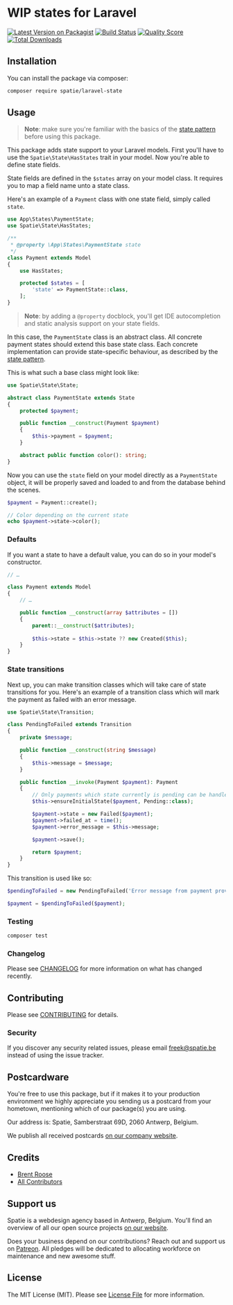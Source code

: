 # WIP states for Laravel

[![Latest Version on Packagist](https://img.shields.io/packagist/v/spatie/state.svg?style=flat-square)](https://packagist.org/packages/spatie/:package_name)
[![Build Status](https://img.shields.io/travis/spatie/state/master.svg?style=flat-square)](https://travis-ci.org/spatie/:package_name)
[![Quality Score](https://img.shields.io/scrutinizer/g/spatie/state.svg?style=flat-square)](https://scrutinizer-ci.com/g/spatie/:package_name)
[![Total Downloads](https://img.shields.io/packagist/dt/spatie/state.svg?style=flat-square)](https://packagist.org/packages/spatie/:package_name)

## Installation

You can install the package via composer:

```bash
composer require spatie/laravel-state
```

## Usage

> **Note**: make sure you're familiar with the basics of the [state pattern](https://en.wikipedia.org/wiki/State_pattern) before using this package.

This package adds state support to your Laravel models. First you'll have to use the `Spatie\State\HasStates` trait in your model. Now you're able to define state fields. 

State fields are defined in the `$states` array on your model class. It requires you to map a field name unto a state class.

Here's an example of a `Payment` class with one state field, simply called `state`.

```php
use App\States\PaymentState;
use Spatie\State\HasStates;

/**
 * @property \App\States\PaymentState state
 */
class Payment extends Model
{
    use HasStates;

    protected $states = [
        'state' => PaymentState::class,
    ];
}
```

> **Note**: by adding a `@property` docblock, you'll get IDE autocompletion and static analysis support on your state fields.

In this case, the `PaymentState` class is an abstract class. All concrete payment states should extend this base state class. Each concrete implementation can provide state-specific behaviour, as described by the [state pattern](https://en.wikipedia.org/wiki/State_pattern). 

This is what such a base class might look like:

```php
use Spatie\State\State;

abstract class PaymentState extends State
{
    protected $payment;

    public function __construct(Payment $payment)
    {
        $this->payment = $payment;
    }

    abstract public function color(): string;
}
```

Now you can use the `state` field on your model directly as a `PaymentState` object, it will be properly saved and loaded to and from the database behind the scenes.

```php
$payment = Payment::create();

// Color depending on the current state
echo $payment->state->color();
```

### Defaults

If you want a state to have a default value, you can do so in your model's constructor.

```php
// …

class Payment extends Model
{
    // …

    public function __construct(array $attributes = [])
    {
        parent::__construct($attributes);
        
        $this->state = $this->state ?? new Created($this);
    }
}
```

### State transitions

Next up, you can make transition classes which will take care of state transitions for you. Here's an example of a transition class which will mark the payment as failed with an error message.

```php
use Spatie\State\Transition;

class PendingToFailed extends Transition
{
    private $message;

    public function __construct(string $message)
    {
        $this->message = $message;
    }

    public function __invoke(Payment $payment): Payment
    {
        // Only payments which state currently is pending can be handled by this transition
        $this->ensureInitialState($payment, Pending::class);

        $payment->state = new Failed($payment);
        $payment->failed_at = time();
        $payment->error_message = $this->message;

        $payment->save();

        return $payment;
    }
}
```

This transition is used like so:

```php
$pendingToFailed = new PendingToFailed('Error message from payment provider');

$payment = $pendingToFailed($payment);
```

### Testing

``` bash
composer test
```

### Changelog

Please see [CHANGELOG](CHANGELOG.md) for more information on what has changed recently.

## Contributing

Please see [CONTRIBUTING](CONTRIBUTING.md) for details.

### Security

If you discover any security related issues, please email freek@spatie.be instead of using the issue tracker.

## Postcardware

You're free to use this package, but if it makes it to your production environment we highly appreciate you sending us a postcard from your hometown, mentioning which of our package(s) you are using.

Our address is: Spatie, Samberstraat 69D, 2060 Antwerp, Belgium.

We publish all received postcards [on our company website](https://spatie.be/en/opensource/postcards).

## Credits

- [Brent Roose](https://github.com/brendt)
- [All Contributors](../../contributors)

## Support us

Spatie is a webdesign agency based in Antwerp, Belgium. You'll find an overview of all our open source projects [on our website](https://spatie.be/opensource).

Does your business depend on our contributions? Reach out and support us on [Patreon](https://www.patreon.com/spatie). 
All pledges will be dedicated to allocating workforce on maintenance and new awesome stuff.

## License

The MIT License (MIT). Please see [License File](LICENSE.md) for more information.
